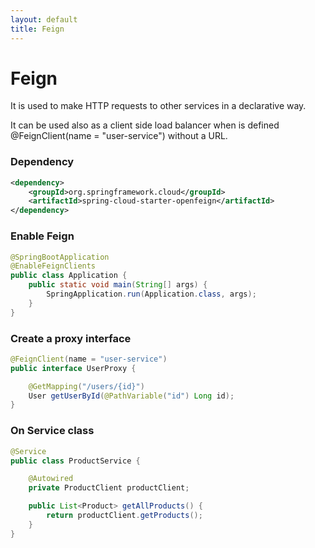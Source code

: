 ```yaml
---
layout: default
title: Feign
---
```

# Feign

It is used to make HTTP requests to other services in a declarative way.

It can be used also as a client side load balancer when is defined @FeignClient(name = "user-service") without a URL.

### Dependency
```xml
<dependency>
    <groupId>org.springframework.cloud</groupId>
    <artifactId>spring-cloud-starter-openfeign</artifactId>
</dependency>
```

### Enable Feign
```java
@SpringBootApplication
@EnableFeignClients
public class Application {
    public static void main(String[] args) {
        SpringApplication.run(Application.class, args);
    }
}
```

### Create a proxy interface
```java
@FeignClient(name = "user-service")
public interface UserProxy {

    @GetMapping("/users/{id}")
    User getUserById(@PathVariable("id") Long id);
}
```

### On Service class
```java
@Service
public class ProductService {

    @Autowired
    private ProductClient productClient;

    public List<Product> getAllProducts() {
        return productClient.getProducts();
    }
}

```
